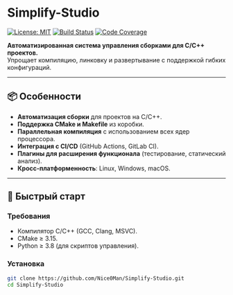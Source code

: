 # Simplify-Studio

[![License: MIT](https://img.shields.io/badge/License-MIT-blue.svg)](LICENSE)
[![Build Status](https://img.shields.io/github/actions/workflow/status/Nice0Man/Simplify-Studio/build.yml)](https://github.com/Nice0Man/Simplify-Studio/actions)
[![Code Coverage](https://img.shields.io/codecov/c/github/Nice0Man/Simplify-Studio)](https://codecov.io/gh/Nice0Man/Simplify-Studio)  

**Автоматизированная система управления сборками для C/C++ проектов.**  
Упрощает компиляцию, линковку и развертывание с поддержкой гибких конфигураций.  

---  

## 📦 Особенности  
- **Автоматизация сборки** для проектов на C/C++.  
- **Поддержка CMake и Makefile** из коробки.  
- **Параллельная компиляция** с использованием всех ядер процессора.  
- **Интеграция с CI/CD** (GitHub Actions, GitLab CI).  
- **Плагины для расширения функционала** (тестирование, статический анализ).  
- **Кросс-платформенность**: Linux, Windows, macOS.  

---  

## 🚀 Быстрый старт  

### Требования  
- Компилятор C/C++ (GCC, Clang, MSVC).  
- CMake ≥ 3.15.  
- Python ≥ 3.8 (для скриптов управления).  

### Установка  
```bash  
git clone https://github.com/Nice0Man/Simplify-Studio.git  
cd Simplify-Studio
```  